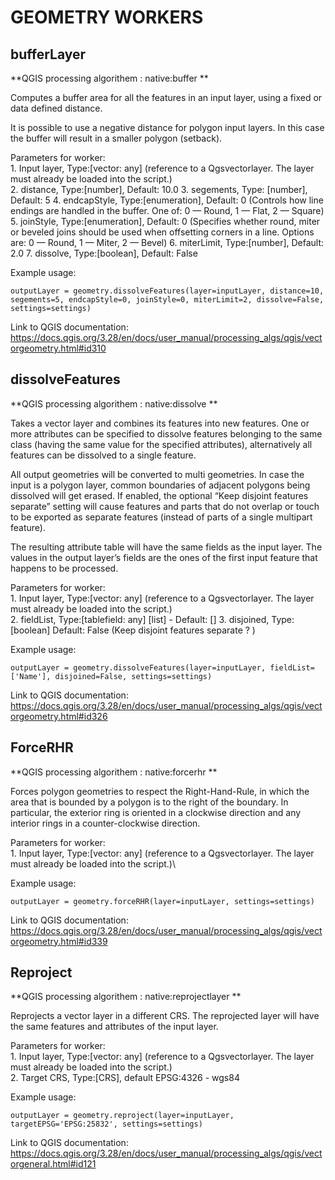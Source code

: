 # **GEOMETRY WORKERS** 

## **bufferLayer**
**QGIS processing algorithem : native:buffer **

Computes a buffer area for all the features in an input layer, using a fixed or data defined distance.

It is possible to use a negative distance for polygon input layers. In this case the buffer will result in a smaller polygon (setback).

Parameters for worker: \
    1. Input layer, Type:[vector: any] (reference to a Qgsvectorlayer. The layer must already be loaded into the script.)\
    2. distance, Type:[number], Default: 10.0
    3. segements, Type: [number], Default: 5
    4. endcapStyle, Type:[enumeration], Default: 0 (Controls how line endings are handled in the buffer. One of: 0 — Round, 1 — Flat, 2 — Square)
    5. joinStyle, Type:[enumeration], Default: 0 (Specifies whether round, miter or beveled joins should be used when offsetting corners in a line. Options are: 0 — Round, 1 — Miter, 2 — Bevel)
    6. miterLimit, Type:[number], Default: 2.0
    7. dissolve, Type:[boolean], Default: False

Example usage:
```
outputLayer = geometry.dissolveFeatures(layer=inputLayer, distance=10, segements=5, endcapStyle=0, joinStyle=0, miterLimit=2, dissolve=False, settings=settings)
```
Link to QGIS documentation:  https://docs.qgis.org/3.28/en/docs/user_manual/processing_algs/qgis/vectorgeometry.html#id310

## **dissolveFeatures**
**QGIS processing algorithem : native:dissolve **

Takes a vector layer and combines its features into new features. One or more attributes can be specified to dissolve features belonging to the same class (having the same value for the specified attributes), alternatively all features can be dissolved to a single feature.

All output geometries will be converted to multi geometries. In case the input is a polygon layer, common boundaries of adjacent polygons being dissolved will get erased. If enabled, the optional “Keep disjoint features separate” setting will cause features and parts that do not overlap or touch to be exported as separate features (instead of parts of a single multipart feature).

The resulting attribute table will have the same fields as the input layer. The values in the output layer’s fields are the ones of the first input feature that happens to be processed.

Parameters for worker: \
    1. Input layer,  Type:[vector: any] (reference to a Qgsvectorlayer. The layer must already be loaded into the script.)\
    2. fieldList, Type:[tablefield: any] [list] -  Default: []
    3. disjoined, Type: [boolean] Default: False (Keep disjoint features separate ? )

Example usage:
```
outputLayer = geometry.dissolveFeatures(layer=inputLayer, fieldList=['Name'], disjoined=False, settings=settings)
```
Link to QGIS documentation:  https://docs.qgis.org/3.28/en/docs/user_manual/processing_algs/qgis/vectorgeometry.html#id326

## **ForceRHR**
**QGIS processing algorithem : native:forcerhr **

Forces polygon geometries to respect the Right-Hand-Rule, in which the area that is bounded by a polygon is to the right of the boundary. In particular, the exterior ring is oriented in a clockwise direction and any interior rings in a counter-clockwise direction.

Parameters for worker: \
    1. Input layer,  Type:[vector: any] (reference to a Qgsvectorlayer. The layer must already be loaded into the script.)\

Example usage:
```
outputLayer = geometry.forceRHR(layer=inputLayer, settings=settings)
```
Link to QGIS documentation:  https://docs.qgis.org/3.28/en/docs/user_manual/processing_algs/qgis/vectorgeometry.html#id339

## **Reproject**
**QGIS processing algorithem : native:reprojectlayer **

Reprojects a vector layer in a different CRS. The reprojected layer will have the same features and attributes of the input layer.

Parameters for worker: \
    1. Input layer,  Type:[vector: any] (reference to a Qgsvectorlayer. The layer must already be loaded into the script.)\
    2. Target CRS, Type:[CRS], default EPSG:4326 - wgs84 

Example usage:
```
outputLayer = geometry.reproject(layer=inputLayer, targetEPSG='EPSG:25832', settings=settings)
```
Link to QGIS documentation:  https://docs.qgis.org/3.28/en/docs/user_manual/processing_algs/qgis/vectorgeneral.html#id121